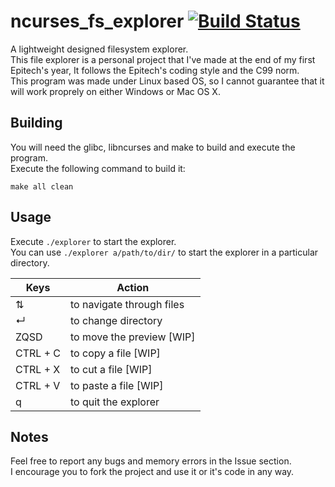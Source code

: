 # ncurses_fs_explorer [![Build Status](https://travis-ci.org/equals215/ncurses_fs_explorer.svg?branch=master)](https://travis-ci.org/equals215/ncurses_fs_explorer)
A lightweight designed filesystem explorer.\
This file explorer is a personal project that I've made at the end of my first Epitech's year, It follows the Epitech's coding style and the C99 norm.\
This program was made under Linux based OS, so I cannot guarantee that it will work proprely on either Windows or Mac OS X.

## Building
You will need the glibc, libncurses and make to build and execute the program.\
Execute the following command to build it:

    make all clean

## Usage
Execute `./explorer` to start the explorer.\
You can use `./explorer a/path/to/dir/` to start the explorer in a particular directory.

|Keys|Action
|--|--|
| ⇅ | to navigate through files |
| ↵ |to change directory|
| ZQSD | to move the preview [WIP]|
|CTRL + C | to copy a file [WIP]|
|CTRL + X | to cut a file [WIP] |
|CTRL + V | to paste a file [WIP] |
| q | to quit the explorer

## Notes
Feel free to report any bugs and memory errors in the Issue section.\
I encourage you to fork the project and use it or it's code in any way.
